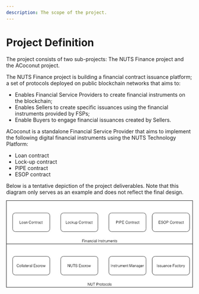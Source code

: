 ```yaml
---
description: The scope of the project.
---
```


# Project Definition

The project consists of two sub-projects: The NUTS Finance project and the ACoconut project.

The NUTS Finance project is building a financial contract issuance platform; a set of protocols deployed on public blockchain networks that aims to:

* Enables Financial Service Providers to create financial instruments on the blockchain;
* Enables Sellers to create specific issuances using the financial instruments provided by FSPs;
* Enable Buyers to engage financial issuances created by Sellers.

ACoconut is a standalone Financial Service Provider that aims to implement the following digital financial instruments using the NUTS Technology Platform:

* Loan contract
* Lock-up contract
* PIPE contract
* ESOP contract

Below is a tentative depiction of the project deliverables. Note that this diagram only serves as an example and does not reflect the final design.

![](.gitbook/assets/loan-design-diagrams-project-scope.jpg)

